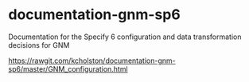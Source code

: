 # documentation-gnm-sp6
Documentation for the Specify 6 configuration and data transformation decisions for GNM

https://rawgit.com/kcholston/documentation-gnm-sp6/master/GNM_configuration.html
